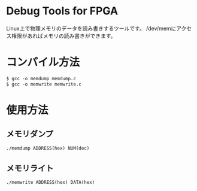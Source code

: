 # Debug Tools for FPGA

Linux上で物理メモリのデータを読み書きするツールです。
/dev/memにアクセス権限があればメモリの読み書きができます。

# コンパイル方法

```txt
$ gcc -o memdump memdump.c
$ gcc -o memwrite memwrite.c
```

# 使用方法

## メモリダンプ

```txt
./memdump ADDRESS(hex) NUM(dec)
```

## メモリライト

```txt
./memwrite ADDRESS(hex) DATA(hex)
```
